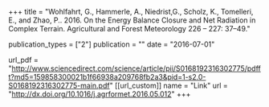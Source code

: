 +++
title = "Wohlfahrt, G., Hammerle, A., Niedrist,G., Scholz, K., Tomelleri, E., and Zhao, P.. 2016. On the Energy Balance Closure and Net Radiation in Complex Terrain. Agricultural and Forest Meteorology 226 – 227: 37–49."

publication_types = ["2"]
publication = ""
date = "2016-07-01"


url_pdf = "http://www.sciencedirect.com/science/article/pii/S0168192316302775/pdfft?md5=159858300021b1f66938a209768fb2a3&pid=1-s2.0-S0168192316302775-main.pdf"
[[url_custom]]
name = "Link"
url = "http://dx.doi.org/10.1016/j.agrformet.2016.05.012"
+++
